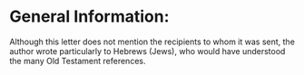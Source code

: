 # General Information:

Although this letter does not mention the recipients to whom it was sent, the author wrote particularly to Hebrews (Jews), who would have understood the many Old Testament references.